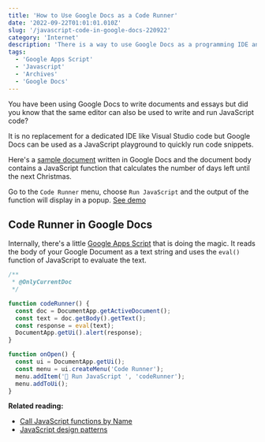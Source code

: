 ```yaml
---
title: 'How to Use Google Docs as a Code Runner'
date: '2022-09-22T01:01:01.010Z'
slug: '/javascript-code-in-google-docs-220922'
category: 'Internet'
description: 'There is a way to use Google Docs as a programming IDE and run JavaScript code inside the editor.'
tags:
  - 'Google Apps Script'
  - 'Javascript'
  - 'Archives'
  - 'Google Docs'
---
```


You have been using Google Docs to write documents and essays but did you know that the same editor can also be used to write and run JavaScript code?

It is no replacement for a dedicated IDE like Visual Studio code but Google Docs can be used as a JavaScript playground to quickly run code snippets.

Here's a [sample document](https://docs.google.com/document/d/12bt1mvzJkI1vTkqGp3PIMIsHh0EBYRplGh5gRZxpWko/copy) written in Google Docs and the document body contains a JavaScript function that calculates the number of days left until the next Christmas.

Go to the `Code Runner` menu, choose `Run JavaScript` and the output of the function will display in a popup. [See demo](https://www.labnol.org/images/2023/google-docs-code-runner.gif)

## Code Runner in Google Docs

Internally, there's a little [Google Apps Script](/topic/google-apps-script/) that is doing the magic. It reads the body of your Google Document as a text string and uses the `eval()` function of JavaScript to evaluate the text.

```js
/**
 * @OnlyCurrentDoc
 */

function codeRunner() {
  const doc = DocumentApp.getActiveDocument();
  const text = doc.getBody().getText();
  const response = eval(text);
  DocumentApp.getUi().alert(response);
}

function onOpen() {
  const ui = DocumentApp.getUi();
  const menu = ui.createMenu('Code Runner');
  menu.addItem('🦄 Run JavaScript ', 'codeRunner');
  menu.addToUi();
}
```

**Related reading:**

- [Call JavaScript functions by Name](/code/20181-call-javascript-function-by-name)
- [JavaScript design patterns](/code/javascript-design-patterns-201220)

